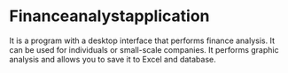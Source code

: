 # Financeanalystapplication
It is a program with a desktop interface that performs finance analysis. It can be used for individuals or small-scale companies. It performs graphic analysis and allows you to save it to Excel and database.
